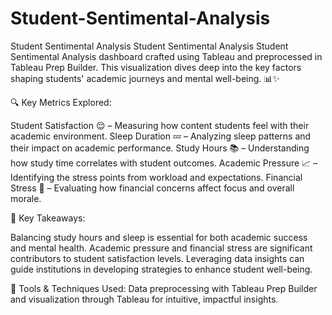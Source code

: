 # Student-Sentimental-Analysis

Student Sentimental Analysis
Student Sentimental Analysis
Student Sentimental Analysis dashboard crafted using Tableau and preprocessed in Tableau Prep Builder. This visualization dives deep into the key factors shaping students' academic journeys and mental well-being. 📊✨

🔍 Key Metrics Explored:

Student Satisfaction 😌 – Measuring how content students feel with their academic environment.
Sleep Duration 💤 – Analyzing sleep patterns and their impact on academic performance.
Study Hours 📚 – Understanding how study time correlates with student outcomes.
Academic Pressure 📈 – Identifying the stress points from workload and expectations.
Financial Stress 💸 – Evaluating how financial concerns affect focus and overall morale.

🎯 Key Takeaways:

Balancing study hours and sleep is essential for both academic success and mental health.
Academic pressure and financial stress are significant contributors to student satisfaction levels.
Leveraging data insights can guide institutions in developing strategies to enhance student well-being.

🔧 Tools & Techniques Used: Data preprocessing with Tableau Prep Builder and visualization through Tableau for intuitive, impactful insights.
